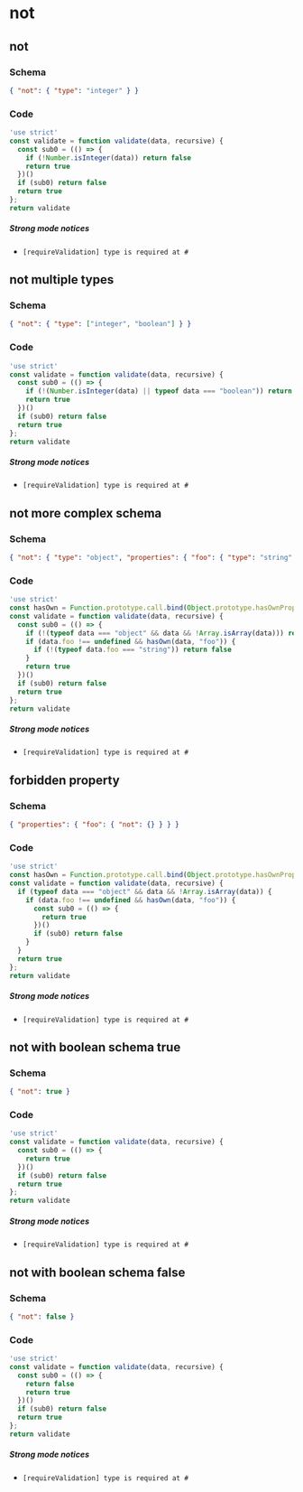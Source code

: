 # not

## not

### Schema

```json
{ "not": { "type": "integer" } }
```

### Code

```js
'use strict'
const validate = function validate(data, recursive) {
  const sub0 = (() => {
    if (!Number.isInteger(data)) return false
    return true
  })()
  if (sub0) return false
  return true
};
return validate
```

##### Strong mode notices

 * `[requireValidation] type is required at #`


## not multiple types

### Schema

```json
{ "not": { "type": ["integer", "boolean"] } }
```

### Code

```js
'use strict'
const validate = function validate(data, recursive) {
  const sub0 = (() => {
    if (!(Number.isInteger(data) || typeof data === "boolean")) return false
    return true
  })()
  if (sub0) return false
  return true
};
return validate
```

##### Strong mode notices

 * `[requireValidation] type is required at #`


## not more complex schema

### Schema

```json
{ "not": { "type": "object", "properties": { "foo": { "type": "string" } } } }
```

### Code

```js
'use strict'
const hasOwn = Function.prototype.call.bind(Object.prototype.hasOwnProperty);
const validate = function validate(data, recursive) {
  const sub0 = (() => {
    if (!(typeof data === "object" && data && !Array.isArray(data))) return false
    if (data.foo !== undefined && hasOwn(data, "foo")) {
      if (!(typeof data.foo === "string")) return false
    }
    return true
  })()
  if (sub0) return false
  return true
};
return validate
```

##### Strong mode notices

 * `[requireValidation] type is required at #`


## forbidden property

### Schema

```json
{ "properties": { "foo": { "not": {} } } }
```

### Code

```js
'use strict'
const hasOwn = Function.prototype.call.bind(Object.prototype.hasOwnProperty);
const validate = function validate(data, recursive) {
  if (typeof data === "object" && data && !Array.isArray(data)) {
    if (data.foo !== undefined && hasOwn(data, "foo")) {
      const sub0 = (() => {
        return true
      })()
      if (sub0) return false
    }
  }
  return true
};
return validate
```

##### Strong mode notices

 * `[requireValidation] type is required at #`


## not with boolean schema true

### Schema

```json
{ "not": true }
```

### Code

```js
'use strict'
const validate = function validate(data, recursive) {
  const sub0 = (() => {
    return true
  })()
  if (sub0) return false
  return true
};
return validate
```

##### Strong mode notices

 * `[requireValidation] type is required at #`


## not with boolean schema false

### Schema

```json
{ "not": false }
```

### Code

```js
'use strict'
const validate = function validate(data, recursive) {
  const sub0 = (() => {
    return false
    return true
  })()
  if (sub0) return false
  return true
};
return validate
```

##### Strong mode notices

 * `[requireValidation] type is required at #`

